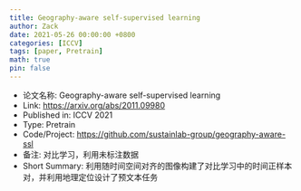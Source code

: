 ```yaml
---
title: Geography-aware self-supervised learning
author: Zack
date: 2021-05-26 00:00:00 +0800
categories: [ICCV]
tags: [paper, Pretrain]
math: true
pin: false
---
```

- 论文名称: Geography-aware self-supervised learning
- Link: https://arxiv.org/abs/2011.09980
- Published in: ICCV 2021
- Type: Pretrain
- Code/Project: https://github.com/sustainlab-group/geography-aware-ssl
- 备注: 对比学习，利用未标注数据
- Short Summary: 利用随时间空间对齐的图像构建了对比学习中的时间正样本对，并利用地理定位设计了预文本任务
